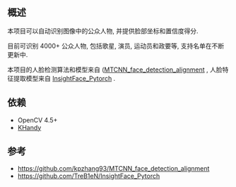 ## 概述
本项目可以自动识别图像中的公众人物, 并提供脸部坐标和置信度得分.

目前可识别 4000+ 公众人物, 包括歌星, 演员, 运动员和政要等, 支持名单在不断更新中.

本项目的人脸检测算法和模型来自 ([MTCNN_face_detection_alignment](https://github.com/kpzhang93/MTCNN_face_detection_alignment) , 人脸特征提取模型来自 [InsightFace_Pytorch](https://github.com/TreB1eN/InsightFace_Pytorch) . 

## 依赖
- OpenCV 4.5+
- [KHandy](https://github.com/quarrying/KHandy)

## 参考
- https://github.com/kpzhang93/MTCNN_face_detection_alignment
- https://github.com/TreB1eN/InsightFace_Pytorch
